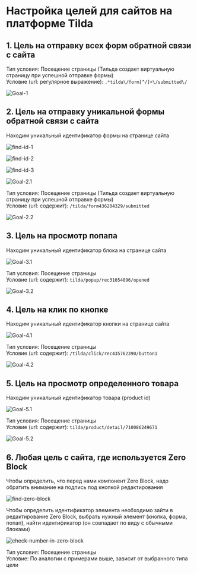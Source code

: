 # Настройка целей для сайтов на платформе Tilda  

## 1. Цель на отправку всех форм обратной связи с сайта  

Тип условия: Посещение страницы (Тильда создает виртуальную страницу при успешной отправке формы)  
Условие (url: регулярное выражение): ```.*tilda\/form[^/]+\/submitted\/```  

![Goal-1](https://github.com/belousovD/goals-on-tilda_ctx/blob/main/files/goal-1.png)  



## 2. Цель на отправку уникальной формы обратной связи с сайта  

Находим уникальный идентификатор формы на странице сайта

![find-id-1](https://github.com/belousovD/goals-on-tilda_ctx/blob/main/files/find-id-1.jpg)  

![find-id-2](https://github.com/belousovD/goals-on-tilda_ctx/blob/main/files/find-id-2.jpg)  

![find-id-3](https://github.com/belousovD/goals-on-tilda_ctx/blob/main/files/find-id-3.jpg)  

![Goal-2.1](https://github.com/belousovD/goals-on-tilda_ctx/blob/main/files/goal-2.1.png)  


Тип условия: Посещение страницы (Тильда создает виртуальную страницу при успешной отправке формы)  
Условие (url: содержит): ```/tilda/form436204329/submitted```  

![Goal-2.2](https://github.com/belousovD/goals-on-tilda_ctx/blob/main/files/goal-2.2.png)  



## 3. Цель на просмотр попапа  

Находим уникальный идентификатор блока на странице сайта  

![Goal-3.1](https://github.com/belousovD/goals-on-tilda_ctx/blob/main/files/goal-3.1.png)  

Тип условия: Посещение страницы  
Условие (url: содержит): ```tilda/popup/rec31654896/opened```  

![Goal-3.2](https://github.com/belousovD/goals-on-tilda_ctx/blob/main/files/goal-3.2.png)  



## 4. Цель на клик по кнопке  

Находим уникальный идентификатор кнопки на странице сайта  

![Goal-4.1](https://github.com/belousovD/goals-on-tilda_ctx/blob/main/files/goal-4.1.png)  

Тип условия: Посещение страницы  
Условие (url: содержит): ```/tilda/click/rec435762390/button1```  

![Goal-4.2](https://github.com/belousovD/goals-on-tilda_ctx/blob/main/files/goal-4.2.png)  



## 5. Цель на просмотр определенного товара  

Находим уникальный идентификатор товара (product id)  

![Goal-5.1](https://github.com/belousovD/goals-on-tilda_ctx/blob/main/files/goal-5.1.png)  

Тип условия: Посещение страницы  
Условие (url: содержит): ```tilda/product/detail/710086249671```  

![Goal-5.2](https://github.com/belousovD/goals-on-tilda_ctx/blob/main/files/goal-5.2.png)  

## 6. Любая цель с сайта, где используется Zero Block  

Чтобы определить, что перед нами компонент Zero Block, надо обратить внимание на подпись под кнопкой редактирования

![find-zero-block](https://github.com/belousovD/goals-on-tilda_ctx/blob/main/files/find-zero-block.png)  


Чтобы определить идентификатор элемента необходимо зайти в редактирование Zero Block, выбрать нужный элемент (кнопка, форма, попап), найти идентификатор (он совпадает по виду с обычными блоками)

![check-number-in-zero-block](https://github.com/belousovD/goals-on-tilda_ctx/blob/main/files/check-number-in-zero-block.gif)  

Тип условия: Посещение страницы  
Условие: По аналогии с примерами выше, зависит от выбранного типа цели
